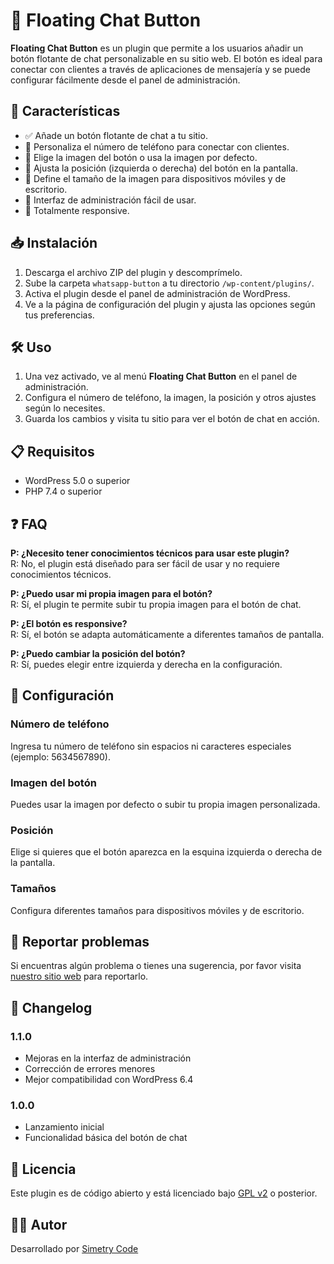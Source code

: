 # 💬 Floating Chat Button

**Floating Chat Button** es un plugin que permite a los usuarios añadir un botón flotante de chat personalizable en su sitio web. El botón es ideal para conectar con clientes a través de aplicaciones de mensajería y se puede configurar fácilmente desde el panel de administración.

## 🌟 Características

- ✅ Añade un botón flotante de chat a tu sitio.
- 📱 Personaliza el número de teléfono para conectar con clientes.
- 🎨 Elige la imagen del botón o usa la imagen por defecto.
- 🚀 Ajusta la posición (izquierda o derecha) del botón en la pantalla.
- 📐 Define el tamaño de la imagen para dispositivos móviles y de escritorio.
- 🔧 Interfaz de administración fácil de usar.
- 📱 Totalmente responsive.

## 📥 Instalación

1. Descarga el archivo ZIP del plugin y descomprímelo.
2. Sube la carpeta `whatsapp-button` a tu directorio `/wp-content/plugins/`.
3. Activa el plugin desde el panel de administración de WordPress.
4. Ve a la página de configuración del plugin y ajusta las opciones según tus preferencias.

## 🛠️ Uso

1. Una vez activado, ve al menú **Floating Chat Button** en el panel de administración.
2. Configura el número de teléfono, la imagen, la posición y otros ajustes según lo necesites.
3. Guarda los cambios y visita tu sitio para ver el botón de chat en acción.

## 📋 Requisitos

- WordPress 5.0 o superior
- PHP 7.4 o superior

## ❓ FAQ

**P: ¿Necesito tener conocimientos técnicos para usar este plugin?**  
R: No, el plugin está diseñado para ser fácil de usar y no requiere conocimientos técnicos.

**P: ¿Puedo usar mi propia imagen para el botón?**  
R: Sí, el plugin te permite subir tu propia imagen para el botón de chat.

**P: ¿El botón es responsive?**  
R: Sí, el botón se adapta automáticamente a diferentes tamaños de pantalla.

**P: ¿Puedo cambiar la posición del botón?**  
R: Sí, puedes elegir entre izquierda y derecha en la configuración.

## 🔧 Configuración

### Número de teléfono
Ingresa tu número de teléfono sin espacios ni caracteres especiales (ejemplo: 5634567890).

### Imagen del botón
Puedes usar la imagen por defecto o subir tu propia imagen personalizada.

### Posición
Elige si quieres que el botón aparezca en la esquina izquierda o derecha de la pantalla.

### Tamaños
Configura diferentes tamaños para dispositivos móviles y de escritorio.

## 🐛 Reportar problemas

Si encuentras algún problema o tienes una sugerencia, por favor visita [nuestro sitio web](https://simetry.cl) para reportarlo.

## 📜 Changelog

### 1.1.0
- Mejoras en la interfaz de administración
- Corrección de errores menores
- Mejor compatibilidad con WordPress 6.4

### 1.0.0
- Lanzamiento inicial
- Funcionalidad básica del botón de chat

## 📜 Licencia

Este plugin es de código abierto y está licenciado bajo [GPL v2](https://www.gnu.org/licenses/gpl-2.0.html) o posterior.

## 👨‍💻 Autor

Desarrollado por [Simetry Code](https://simetry.cl)

